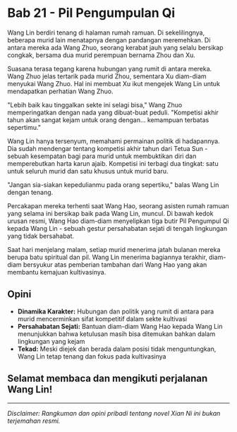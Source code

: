 # Bab 21 - Pil Pengumpulan Qi

Wang Lin berdiri tenang di halaman rumah ramuan. Di sekelilingnya, beberapa murid lain menatapnya dengan pandangan meremehkan. Di antara mereka ada Wang Zhuo, seorang kerabat jauh yang selalu bersikap congkak, bersama dua murid perempuan bernama Zhou dan Xu.

Suasana terasa tegang karena hubungan yang rumit di antara mereka. Wang Zhuo jelas tertarik pada murid Zhou, sementara Xu diam-diam menyukai Wang Zhuo. Hal ini membuat Xu ikut mengejek Wang Lin untuk mendapatkan perhatian Wang Zhuo.

"Lebih baik kau tinggalkan sekte ini selagi bisa," Wang Zhuo memperingatkan dengan nada yang dibuat-buat peduli. "Kompetisi akhir tahun akan sangat kejam untuk orang dengan... kemampuan terbatas sepertimu."

Wang Lin hanya tersenyum, memahami permainan politik di hadapannya. Dia sudah mendengar tentang kompetisi akhir tahun dari Tetua Sun - sebuah kesempatan bagi para murid untuk membuktikan diri dan memperebutkan harta karun ajaib. Kompetisi ini terbagi dua tingkat: satu untuk seluruh murid dan satu khusus untuk murid baru.

"Jangan sia-siakan kepedulianmu pada orang sepertiku," balas Wang Lin dengan tenang.

Percakapan mereka terhenti saat Wang Hao, seorang asisten rumah ramuan yang selama ini bersikap baik pada Wang Lin, muncul. Di bawah kedok urusan resmi, Wang Hao diam-diam menyelipkan tiga butir Pil Pengumpul Qi kepada Wang Lin - sebuah gestur persahabatan sejati di tengah lingkungan yang tidak bersahabat.

Saat hari menjelang malam, setiap murid menerima jatah bulanan mereka berupa batu spiritual dan pil. Wang Lin menerima bagiannya terakhir, diam-diam bersyukur atas pemberian tambahan dari Wang Hao yang akan membantu kemajuan kultivasinya.

## Opini

- **Dinamika Karakter:** Hubungan dan politik yang rumit di antara para murid mencerminkan sifat kompetitif dalam sekte kultivasi
- **Persahabatan Sejati:** Bantuan diam-diam Wang Hao kepada Wang Lin menunjukkan bahwa ketulusan masih bisa ditemukan bahkan dalam lingkungan yang kejam
- **Tekad:** Meski diejek dan berada dalam posisi tidak menguntungkan, Wang Lin tetap tenang dan fokus pada kultivasinya

## Selamat membaca dan mengikuti perjalanan Wang Lin!

---

_Disclaimer: Rangkuman dan opini pribadi tentang novel Xian Ni ini bukan terjemahan resmi._